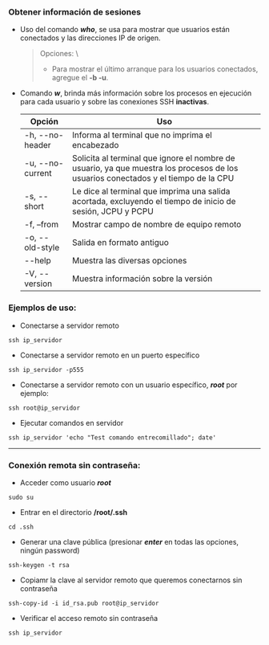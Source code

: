 ### Obtener información de sesiones

* Uso del comando ***who***, se usa para mostrar que usuarios están conectados y las direcciones IP de origen.
  > Opciones: \
  > * Para mostrar el último arranque para los usuarios conectados, agregue el **-b -u**.

* Comando ***w***, brinda más información sobre los procesos en ejecución para cada usuario y sobre las conexiones SSH **inactivas**.

  | Opción   | Uso              |
  |----------|------------------|
  | -h, --no-header | Informa al terminal que no imprima el encabezado |
  | -u, --no-current |	Solicita al terminal que ignore el nombre de usuario, ya que muestra los procesos de los usuarios conectados y el tiempo de la CPU |
  | -s, --short | Le dice al terminal que imprima una salida acortada, excluyendo el tiempo de inicio de sesión, JCPU y PCPU |
  | -f, –from | Mostrar campo de nombre de equipo remoto |
  | -o, --old-style | Salida en formato antiguo |
  | --help	| Muestra las diversas opciones |
  | -V, --version | Muestra información sobre la versión |

### Ejemplos de uso:

* Conectarse a servidor remoto
~~~
ssh ip_servidor
~~~

* Conectarse a servidor remoto en un puerto específico
~~~
ssh ip_servidor -p555
~~~

* Conectarse a servidor remoto con un usuario específico, ***root*** por ejemplo:
~~~
ssh root@ip_servidor
~~~

* Ejecutar comandos en servidor
~~~
ssh ip_servidor 'echo "Test comando entrecomillado"; date'
~~~

---------------------------------------------
### Conexión remota sin contraseña:

* Acceder como usuario ***root***
~~~
sudo su
~~~

* Entrar en el directorio **/root/.ssh**
~~~
cd .ssh
~~~

* Generar una clave pública (presionar ***enter*** en todas las opciones, ningún password)
~~~
ssh-keygen -t rsa
~~~

* Copiamr la clave al servidor remoto que queremos conectarnos sin contraseña
~~~
ssh-copy-id -i id_rsa.pub root@ip_servidor
~~~

* Verificar el acceso remoto sin contraseña
~~~
ssh ip_servidor
~~~

